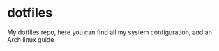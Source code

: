 # dotfiles
My dotfiles repo, here you can find all my system configuration, and an Arch linux guide
